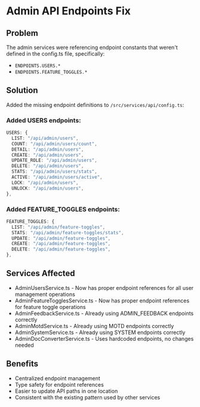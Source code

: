 # Admin API Endpoints Fix

## Problem
The admin services were referencing endpoint constants that weren't defined in the config.ts file, specifically:
- `ENDPOINTS.USERS.*` 
- `ENDPOINTS.FEATURE_TOGGLES.*`

## Solution
Added the missing endpoint definitions to `/src/services/api/config.ts`:

### Added USERS endpoints:
```typescript
USERS: {
  LIST: "/api/admin/users",
  COUNT: "/api/admin/users/count",
  DETAIL: "/api/admin/users",
  CREATE: "/api/admin/users",
  UPDATE_ROLE: "/api/admin/users",
  DELETE: "/api/admin/users",
  STATS: "/api/admin/users/stats",
  ACTIVE: "/api/admin/users/active",
  LOCK: "/api/admin/users",
  UNLOCK: "/api/admin/users",
},
```

### Added FEATURE_TOGGLES endpoints:
```typescript
FEATURE_TOGGLES: {
  LIST: "/api/admin/feature-toggles",
  STATS: "/api/admin/feature-toggles/stats",
  UPDATE: "/api/admin/feature-toggles",
  CREATE: "/api/admin/feature-toggles",
  DELETE: "/api/admin/feature-toggles",
},
```

## Services Affected
- AdminUsersService.ts - Now has proper endpoint references for all user management operations
- AdminFeatureTogglesService.ts - Now has proper endpoint references for feature toggle operations
- AdminFeedbackService.ts - Already using ADMIN_FEEDBACK endpoints correctly
- AdminMotdService.ts - Already using MOTD endpoints correctly  
- AdminSystemService.ts - Already using SYSTEM endpoints correctly
- AdminDocConverterService.ts - Uses hardcoded endpoints, no changes needed

## Benefits
- Centralized endpoint management
- Type safety for endpoint references
- Easier to update API paths in one location
- Consistent with the existing pattern used by other services
